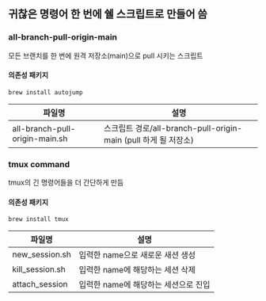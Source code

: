 ## 귀찮은 명령어 한 번에 쉘 스크립트로 만들어 씀

### all-branch-pull-origin-main

모든 브랜치를 한 번에 원격 저장소(main)으로 pull 시키는 스크립트

#### 의존성 패키지

```
brew install autojump
```

| 파일명                         | 설명                                                            |
| ------------------------------ | --------------------------------------------------------------- |
| all-branch-pull-origin-main.sh | 스크립트 경로/all-branch-pull-origin-main (pull 하게 될 저장소) |

### tmux command

tmux의 긴 명령어들을 더 간단하게 만듬

#### 의존성 패키지

```
brew install tmux
```

| 파일명          | 설명                                 |
| --------------- | ------------------------------------ |
| new_session.sh  | 입력한 name으로 새로운 새션 생성     |
| kill_session.sh | 입력한 name에 해당하는 세션 삭제     |
| attach_session  | 입력한 name에 해당하는 세션으로 진입 |

